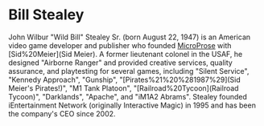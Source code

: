 # Bill Stealey

John Wilbur "Wild Bill" Stealey Sr. (born August 22, 1947) is an American video game developer and publisher who founded [MicroProse](MicroProse) with [Sid%20Meier](Sid Meier). A former lieutenant colonel in the USAF, he designed "Airborne Ranger" and provided creative services, quality assurance, and playtesting for several games, including "Silent Service", "Kennedy Approach", "Gunship", "[Pirates%21%20%281987%29](Sid Meier's Pirates!)", "M1 Tank Platoon", "[Railroad%20Tycoon](Railroad Tycoon)", "Darklands", "Apache", and "iM1A2 Abrams".
Stealey founded iEntertainment Network (originally Interactive Magic) in 1995 and has been the company's CEO since 2002.
